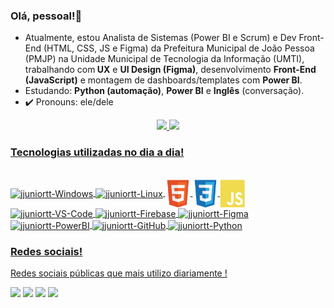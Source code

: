 ### Olá, pessoal!👋

- Atualmente, estou Analista de Sistemas (Power BI e Scrum) e Dev Front-End (HTML, CSS, JS e Figma) da Prefeitura Municipal de João Pessoa (PMJP) na Unidade Municipal de Tecnologia da Informação (UMTI), trabalhando com<strong> UX</strong> e <strong>UI Design (Figma)</strong>, desenvolvimento <strong>Front-End (JavaScript)</strong> e montagem de dashboards/templates com <strong>Power BI</strong>.
- Estudando: <strong>Python (automação)</strong>, <strong>Power BI</strong> e <strong>Inglês</strong> (conversação).
- ✔️ Pronouns: ele/dele

<div align="center">
  <a href="https://github.com/jjuniortt">
  <img height="150em" src="https://github-readme-stats.vercel.app/api?username=jjuniortt&show_icons=true&theme=dracula&include_all_commits=true&count_private=true"/>     <img height="150em" src="https://github-readme-stats.vercel.app/api/top-langs/?username=jjuniortt&layout=compact&langs_count=7&theme=dracula"/>
</div>

### Tecnologias utilizadas no dia a dia!
  
<div style="display: inline_block"><br>
  <img align="center" alt="jjuniortt-Windows" height="45" width="40" src="https://cdn.jsdelivr.net/gh/devicons/devicon/icons/windows8/windows8-original.svg" />
  <img align="center" alt="jjuniortt-Linux" height="45" width="40" src="https://cdn.jsdelivr.net/gh/devicons/devicon/icons/linux/linux-original.svg">
  <img align="center" alt="jjuniortt-HTML" height="45" width="40" src="https://raw.githubusercontent.com/devicons/devicon/master/icons/html5/html5-original.svg">
  <img align="center" alt="jjuniortt-CSS" height="45" width="40" src="https://raw.githubusercontent.com/devicons/devicon/master/icons/css3/css3-original.svg">
  <img align="center" alt="jjuniortt-Js" height="45" width="40" src="https://raw.githubusercontent.com/devicons/devicon/master/icons/javascript/javascript-plain.svg">
  <img align="center" alt="jjuniortt-VS-Code" height="45" width="40" src="https://cdn.jsdelivr.net/gh/devicons/devicon/icons/vscode/vscode-original.svg" />
  <img align="center" alt="jjuniortt-Firebase" height="45" width="40" src="https://cdn.jsdelivr.net/gh/devicons/devicon/icons/firebase/firebase-plain.svg" />
  <img align="center" alt="jjuniortt-Figma" height="45" width="40" src="https://cdn.jsdelivr.net/gh/devicons/devicon/icons/figma/figma-original.svg" />
  <img align="center" alt="jjuniortt-PowerBI" height="45" color="#FFFFFF" width="40" src="https://img.icons8.com/color/512/power-bi.png" />
  <img align="center" alt="jjuniortt-GitHub" height="45" color="#FFFFFF" width="40" src="https://img.icons8.com/arcade/512/github.png" />
  <img align="center" alt="jjuniortt-Python" height="45" color="#FFFFFF" width="40" src="https://img.icons8.com/arcade/512/python.png" />
</div>

### Redes sociais!
  Redes sociais públicas que mais utilizo diariamente !
  
<div> 
  <a href="https://www.youtube.com/channel/UCY6Z9iaxFSyMJTt-48IFIvw" target="_blank"><img src="https://img.shields.io/badge/YouTube-FF0000?style=for-the-badge&logo=youtube&logoColor=white" target="_blank"></a>
  <a href="https://www.instagram.com/jonastofoli/" target="_blank"><img src="https://img.shields.io/badge/-Instagram-%23E4405F?style=for-the-badge&logo=instagram&logoColor=white" target="_blank"></a>
  <a href="https://www.linkedin.com/in/jonas-t%C3%B3foli-81169087/" target="_blank"><img src="https://img.shields.io/badge/LinkedIn-0077B5?style=for-the-badge&logo=linkedin&logoColor=white" target="_blank"></a>
   <a href="https://www.facebook.com/jjuniortt" target="_blank"><img src="https://img.shields.io/badge/Facebook-1877F2?style=for-the-badge&logo=facebook&logoColor=white" target="_blank"></a>
</div>

